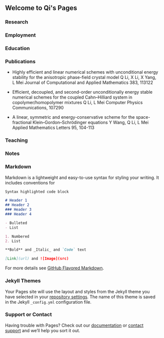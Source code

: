 ## Welcome to Qi's Pages

### Research

### Employment

### Education

### Publications

- Highly efficient and linear numerical schemes with unconditional energy stability for the anisotropic phase-field crystal model
Q Li, X Li, X Yang, L Mei
Journal of Computational and Applied Mathematics 383, 113122

- Efficient, decoupled, and second-order unconditionally energy stable numerical schemes for the coupled Cahn–Hilliard system in copolymer/homopolymer mixtures
Q Li, L Mei
Computer Physics Communications, 107290

- A linear, symmetric and energy-conservative scheme for the space-fractional Klein–Gordon–Schrödinger equations
Y Wang, Q Li, L Mei
Applied Mathematics Letters 95, 104-113



### Teaching

### Notes

### Markdown

Markdown is a lightweight and easy-to-use syntax for styling your writing. It includes conventions for

```markdown
Syntax highlighted code block

# Header 1
## Header 2
### Header 3
### Header 4

- Bulleted
- List

1. Numbered
2. List

**Bold** and _Italic_ and `Code` text

[Link](url) and ![Image](src)
```

For more details see [GitHub Flavored Markdown](https://guides.github.com/features/mastering-markdown/).

### Jekyll Themes

Your Pages site will use the layout and styles from the Jekyll theme you have selected in your [repository settings](https://github.com/liqihao2000/finite/settings). The name of this theme is saved in the Jekyll `_config.yml` configuration file.

### Support or Contact

Having trouble with Pages? Check out our [documentation](https://docs.github.com/categories/github-pages-basics/) or [contact support](https://github.com/contact) and we’ll help you sort it out.
